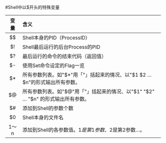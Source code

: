 #Shell中以$开头的特殊变量

|  变量   | 含义                                       |
| :---: | :--------------------------------------- |
|  $$   | Shell本身的PID（ProcessID）                   |
|  $!   | Shell最后运行的后台Process的PID                  |
|  $?   | 最后运行的命令的结束代码（返回值）                        |
|  $-   | 使用Set命令设定的Flag一览                         |
|  $*   | 所有参数列表。如"$*"用「"」括起来的情况、以"$1 $2 … $n"的形式输出所有参数。 |
|  $@   | 所有参数列表。如"$@"用「"」括起来的情况、以"$1" "$2" … "$n" 的形式输出所有参数。 |
|  $#   | 添加到Shell的参数个数                            |
|  $0   | Shell本身的文件名                              |
| $1～$n | 添加到Shell的各参数值。$1是第1参数、$2是第2参数…。          |

